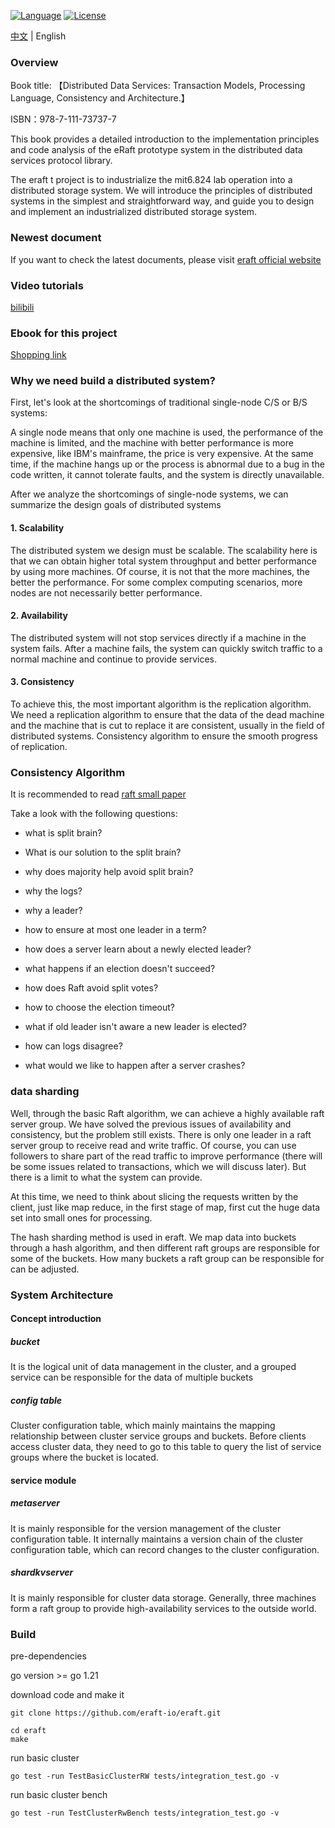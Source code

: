 [![Language](https://img.shields.io/badge/Language-Go-blue.svg)](https://golang.org/)
[![License](https://img.shields.io/badge/license-MIT-green)](https://opensource.org/licenses/MIT)

[中文](README.md) | English
### Overview 
Book title: 【Distributed Data Services: Transaction Models, Processing Language, Consistency and Architecture.】 

ISBN：978-7-111-73737-7

This book provides a detailed introduction to the implementation principles and code analysis of the eRaft prototype system in the distributed data services protocol library.

The eraft t project is to industrialize the mit6.824 lab operation into a distributed storage system. We will introduce the principles of distributed systems in the simplest and straightforward way, and guide you to design and implement an industrialized distributed storage system.

### Newest document

If you want to check the latest documents, please visit [eraft official website](https://eraft.cn)

### Video tutorials
[bilibili](https://space.bilibili.com/389476201/channel/collectiondetail?sid=481263&spm_id_from=333.788.0.0)

### Ebook for this project

[Shopping link](https://3.cn/1W-jAWMR)

### Why we need build a distributed system?

First, let's look at the shortcomings of traditional single-node C/S or B/S systems:

A single node means that only one machine is used, the performance of the machine is limited, and the machine with better performance is more expensive, like IBM's mainframe, the price is very expensive. At the same time, if the machine hangs up or the process is abnormal due to a bug in the code written, it cannot tolerate faults, and the system is directly unavailable.

After we analyze the shortcomings of single-node systems, we can summarize the design goals of distributed systems

#### 1. Scalability
The distributed system we design must be scalable. The scalability here is that we can obtain higher total system throughput and better performance by using more machines. Of course, it is not that the more machines, the better the performance. For some complex computing scenarios, more nodes are not necessarily better performance.

#### 2. Availability
The distributed system will not stop services directly if a machine in the system fails. After a machine fails, the system can quickly switch traffic to a normal machine and continue to provide services.

#### 3. Consistency
To achieve this, the most important algorithm is the replication algorithm. We need a replication algorithm to ensure that the data of the dead machine and the machine that is cut to replace it are consistent, usually in the field of distributed systems. Consistency algorithm to ensure the smooth progress of replication.

### Consistency Algorithm

It is recommended to read [raft small paper](https://raft.github.io/raft.pdf)

Take a look with the following questions:

- what is split brain?

- What is our solution to the split brain?

- why does majority help avoid split brain?

- why the logs?

- why a leader?

- how to ensure at most one leader in a term?

- how does a server learn about a newly elected leader?

- what happens if an election doesn't succeed?

- how does Raft avoid split votes?

- how to choose the election timeout?

- what if old leader isn't aware a new leader is elected?

- how can logs disagree?

- what would we like to happen after a server crashes?

### data sharding

Well, through the basic Raft algorithm, we can achieve a highly available raft server group. We have solved the previous issues of availability and consistency, but the problem still exists. There is only one leader in a raft server group to receive read and write traffic. Of course, you can use followers to share part of the read traffic to improve performance (there will be some issues related to transactions, which we will discuss later). But there is a limit to what the system can provide.

At this time, we need to think about slicing the requests written by the client, just like map reduce, in the first stage of map, first cut the huge data set into small ones for processing.

The hash sharding method is used in eraft. We map data into buckets through a hash algorithm, and then different raft groups are responsible for some of the buckets. How many buckets a raft group can be responsible for can be adjusted.

### System Architecture

#### Concept introduction

##### bucket

It is the logical unit of data management in the cluster, and a grouped service can be responsible for the data of multiple buckets

##### config table

Cluster configuration table, which mainly maintains the mapping relationship between cluster service groups and buckets. Before clients access cluster data, they need to go to this table to query the list of service groups where the bucket is located.

#### service module

##### metaserver

It is mainly responsible for the version management of the cluster configuration table. It internally maintains a version chain of the cluster configuration table, which can record changes to the cluster configuration.

##### shardkvserver

It is mainly responsible for cluster data storage. Generally, three machines form a raft group to provide high-availability services to the outside world.


### Build

pre-dependencies

go version >= go 1.21

download code and make it

```
git clone https://github.com/eraft-io/eraft.git

cd eraft
make
```

run basic cluster
```
go test -run TestBasicClusterRW tests/integration_test.go -v
```

run basic cluster bench
```
go test -run TestClusterRwBench tests/integration_test.go -v
```
